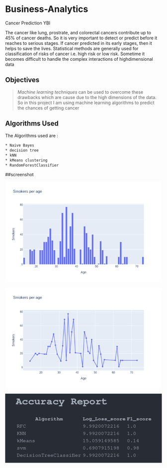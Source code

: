 # Business-Analytics
Cancer Prediction YBI

The cancer like lung, prostrate, and colorectal cancers contribute up to 45% of cancer deaths. So it is very important to detect or predict before it reaches to serious stages. If cancer predicted in its early stages, then it helps to save the lives. Statistical methods are generally used for classification of risks of cancer i.e. high risk or low risk. Sometime it becomes difficult to handle the complex interactions of highdimensional data


## Objectives

> *Machine learning techniques* can be used to overcome these drawbacks which are cause due to the high dimensions of the data. So in this project I am using machine learning algorithms to predict the chances of getting cancer

## Algorithms Used

The Algorithms used are : 

	* Naive Bayes
	* decision tree
	* kNN
	* kMeans clustering
	* RandomForestClassifier


##screenshot

![Screenshot 1](screenshot/ss1.png)

![Screenshot 2](screenshot/ss2.png)

![Screenshot 3](screenshot/ss3.png)
